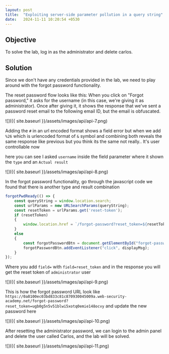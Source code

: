 ```yaml
---
layout: post
title:  "Exploiting server-side parameter pollution in a query string"
date:   2024-11-11 10:20:54 +0530
---
```


## Objective 

To solve the lab, log in as the administrator and delete carlos. 


## Solution

Since we don't have any credentials provided in the lab, we need to play around with the forgot password functionality. 

The reset password flow looks like this: When you click on "Forgot password," it asks for the username (in this case, we're giving it as administrator). Once after giving it, it shows the response that we've sent a password reset email to the following email ID, but the email is obfuscated. 

![]({{ site.baseurl }}/assets/images/api/api-7.png)

Adding the `#` in an url encoded format shows a field error but when we add `%26` which is urlencoded format of `&` symbol and combining both reveals the same response like previous but you think its the same not really.. It's user controllable now 

here you can see I asked `username` inside the field parameter where it shown the `type` and an `Actual result` 

![]({{ site.baseurl }}/assets/images/api/api-8.png)

In the forgot password functionality, go through the javascript code we found that there is another type and result combination

```js
forgotPwdReady(() => {
    const queryString = window.location.search;
    const urlParams = new URLSearchParams(queryString);
    const resetToken = urlParams.get('reset-token');
    if (resetToken)
    {
        window.location.href = `/forgot-password?reset_token=${resetToken}`;
    }
    else
    {
        const forgotPasswordBtn = document.getElementById("forgot-password-btn");
        forgotPasswordBtn.addEventListener("click", displayMsg);
    }
});
```

Where you add `field=` with `field=reset_token` and in the response you will get the reset token of `administrator` user

![]({{ site.baseurl }}/assets/images/api/api-9.png)

This is how the forgot password URL look like `https://0a8100ec03bd833c81c870930045009a.web-security-academy.net/forgot-password?reset_token=ugb0g5n5v51blwi5xotq0emie148ocvy` and update the new password here 

![]({{ site.baseurl }}/assets/images/api/api-10.png)

After resetting the administrator password, we can login to the admin panel and delete the user called Carlos, and the lab will be solved. 

![]({{ site.baseurl }}/assets/images/api/api-11.png)